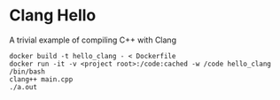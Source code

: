 # Clang Hello

A trivial example of compiling C++ with Clang


```
docker build -t hello_clang - < Dockerfile
docker run -it -v <project root>:/code:cached -w /code hello_clang /bin/bash
clang++ main.cpp
./a.out
```
